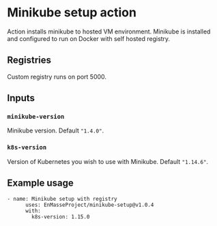 # Minikube setup action

Action installs minikube to hosted VM environment.
Minikube is installed and configured to run on Docker with self hosted registry.

## Registries

Custom registry runs on port 5000.

## Inputs

### `minikube-version`

Minikube version. Default `"1.4.0"`.

### `k8s-version`

Version of Kubernetes you wish to use with Minikube. Default `"1.14.6"`.

## Example usage
```
- name: Minikube setup with registry
      uses: EnMasseProject/minikube-setup@v1.0.4
      with:
        k8s-version: 1.15.0
```